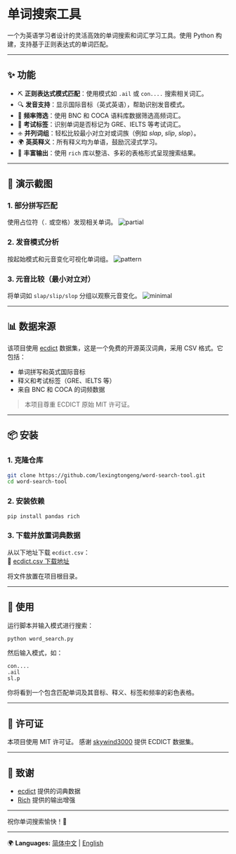 # 单词搜索工具

一个为英语学习者设计的灵活高效的单词搜索和词汇学习工具。使用 Python 构建，支持基于正则表达式的单词匹配。

---

## ✨ 功能

- ⛏️ **正则表达式模式匹配**：使用模式如 `.ail` 或 `con....` 搜索相关词汇。
- 🔍 **发音支持**：显示国际音标（英式英语），帮助识别发音模式。
- 🔢 **频率筛选**：使用 BNC 和 COCA 语料库数据筛选高频词汇。
- 🔹 **考试标签**：识别单词是否标记为 GRE、IELTS 等考试词汇。
- 🕁️ **并列词组**：轻松比较最小对立对或词族（例如 *slap*, *slip*, *slop*）。
- 🌍 **英英释义**：所有释义均为单语，鼓励沉浸式学习。
- 🌟 **丰富输出**：使用 `rich` 库以整洁、多彩的表格形式呈现搜索结果。

---

## 🔹 演示截图

### 1. 部分拼写匹配
使用占位符（`.` 或空格）发现相关单词。
![partial](https://github.com/user-attachments/assets/b4378e07-8376-474b-b920-04ce8f508294)

### 2. 发音模式分析
按起始模式和元音变化可视化单词组。
![pattern](https://github.com/user-attachments/assets/e4402d0c-457a-4cc7-a4bd-87c77a2f5ea6)

### 3. 元音比较（最小对立对）
将单词如 `slap/slip/slop` 分组以观察元音变化。
![minimal](https://github.com/user-attachments/assets/1d00653f-be1b-4bee-9985-b3b1c2148ee5)

---

## 📊 数据来源

该项目使用 [ecdict](https://github.com/skywind3000/ecdict) 数据集，这是一个免费的开源英汉词典，采用 CSV 格式。它包括：

- 单词拼写和英式国际音标
- 释义和考试标签（GRE、IELTS 等）
- 来自 BNC 和 COCA 的词频数据

> 本项目尊重 ECDICT 原始 MIT 许可证。

---

## 📦 安装

### 1. 克隆仓库
```bash
git clone https://github.com/lexingtongeng/word-search-tool.git
cd word-search-tool
```

### 2. 安装依赖
```bash
pip install pandas rich
```

### 3. 下载并放置词典数据  
从以下地址下载 `ecdict.csv`：  
🔗 [ecdict.csv 下载地址](https://github.com/skywind3000/ECDICT/blob/master/ecdict.csv)  

将文件放置在项目根目录。

---

## 🚀 使用

运行脚本并输入模式进行搜索：
```bash
python word_search.py
```
然后输入模式，如：
```
con....
.ail
sl.p
```
你将看到一个包含匹配单词及其音标、释义、标签和频率的彩色表格。

---

## 📍 许可证

本项目使用 MIT 许可证。
感谢 [skywind3000](https://github.com/skywind3000) 提供 ECDICT 数据集。

---

## 🙏 致谢

- [ecdict](https://github.com/skywind3000/ecdict) 提供的词典数据
- [Rich](https://github.com/Textualize/rich) 提供的输出增强

---

祝你单词搜索愉快！🤖

---

🌍 **Languages:** [简体中文](README.md) | [English](README_en.md)


